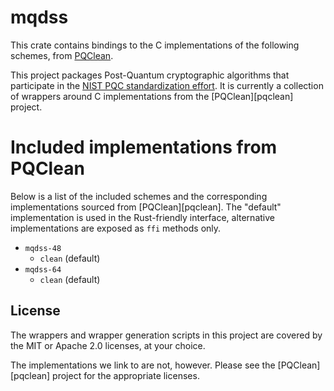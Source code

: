 # mqdss

This crate contains bindings to the C implementations of the following schemes,
from [PQClean][pqc].

This project packages Post-Quantum cryptographic algorithms that participate in
the [NIST PQC standardization effort][nistpqc]. It is currently a collection of
wrappers around C implementations from the [PQClean][pqclean] project.

# Included implementations from PQClean

Below is a list of the included schemes and the corresponding implementations
sourced from [PQClean][pqclean]. The "default" implementation is used in the
Rust-friendly interface, alternative implementations are exposed as ``ffi``
methods only.

 * ``mqdss-48``
    * ``clean`` (default)
 * ``mqdss-64``
    * ``clean`` (default)


## License

The wrappers and wrapper generation scripts in this project are covered by the
MIT or Apache 2.0 licenses, at your choice.

The implementations we link to are not, however. Please see the [PQClean][pqclean]
project for the appropriate licenses.

[pqc]: https://github.com/PQClean/PQClean/
[nistpqc]: https://nist.gov/pqc/